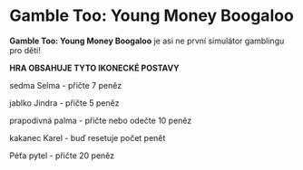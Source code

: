 # Gamble Too: Young Money Boogaloo

**Gamble Too: Young Money Boogaloo** je asi ne první simulátor gamblingu pro děti!

**HRA OBSAHUJE TYTO IKONECKÉ POSTAVY**

sedma Selma - přičte 7 peněz

jablko Jindra - přičte 5 peněz

prapodivná palma - přičte nebo odečte 10 peněz

kakanec Karel - buď resetuje počet penět

Péťa pytel - přičte 20 peněz
